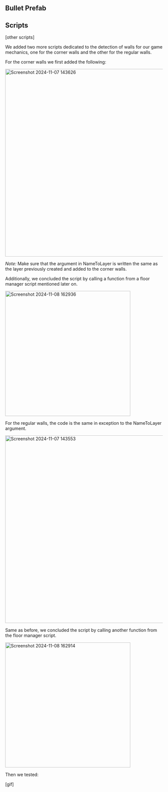 ## Bullet Prefab

## Scripts
[other scripts]

We added two more scripts dedicated to the detection of walls for our game mechanics, one for the corner walls and the other for the regular walls.

For the corner walls we first added the following:

<img width="600" alt="Screenshot 2024-11-07 143626" src="https://github.com/user-attachments/assets/256dd357-9e4e-4862-a4e8-c333451c0448">

_Note:_ Make sure that the argument in NameToLayer is written the same as the layer previously created and added to the corner walls.

Additionally, we concluded the script by calling a function from a floor manager script mentioned later on.

<img width="400" alt="Screenshot 2024-11-08 162936" src="https://github.com/user-attachments/assets/54a80a32-549a-4347-b107-4571fc96f06a">

For the regular walls, the code is the same in exception to the NameToLayer argument.

<img width="600" alt="Screenshot 2024-11-07 143553" src="https://github.com/user-attachments/assets/f883131c-a5ca-4c3f-9f0b-213b464f468d">

Same as before, we concluded the script by calling another function from the floor manager script.

<img width="400" alt="Screenshot 2024-11-08 162914" src="https://github.com/user-attachments/assets/0054872d-485f-4034-b45d-edc7a4446916">

Then we tested:

[gif]



